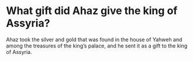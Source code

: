 # What gift did Ahaz give the king of Assyria?

Ahaz took the silver and gold that was found in the house of Yahweh and among the treasures of the king’s palace, and he sent it as a gift to the king of Assyria.
